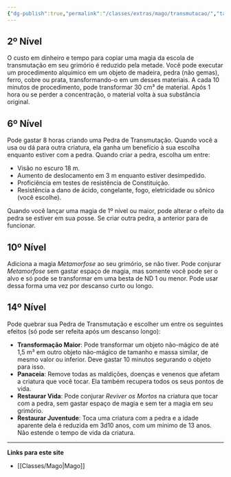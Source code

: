 ```yaml
---
{"dg-publish":true,"permalink":"/classes/extras/mago/transmutacao/","tags":["Sub-Classes","Mago"],"created":"2024-07-23T08:29:11.000-03:00"}
---
```



## 2º Nível
O custo em dinheiro e tempo para copiar uma magia da escola de transmutação em seu grimório é reduzido pela metade. 
Você pode executar um procedimento alquímico em um objeto de madeira, pedra (não gemas), ferro, cobre ou prata, transformando-o em um desses materiais. 
A cada 10 minutos de procedimento, pode transformar 30 cm³ de material. 
Após 1 hora ou se perder a concentração, o material volta à sua substância original.

## 6º Nível
Pode gastar 8 horas criando uma Pedra de Transmutação. Quando você a usa ou dá para outra criatura, ela ganha um benefício à sua escolha enquanto estiver com a pedra. 
Quando criar a pedra, escolha um entre:
- Visão no escuro 18 m.
- Aumento de deslocamento em 3 m enquanto estiver desimpedido.
- Proficiência em testes de resistência de Constituição.
- Resistência a dano de ácido, congelante, fogo, eletricidade ou sônico (você escolhe).

Quando você lançar uma magia de 1º nível ou maior, pode alterar o efeito da pedra se estiver em sua posse. Se criar outra pedra, a anterior para de funcionar.

## 10º Nível
Adiciona a magia *Metamorfose* ao seu grimório, se não tiver. 
Pode conjurar *Metamorfose* sem gastar espaço de magia, mas somente você pode ser o alvo e só pode se transformar em uma besta de ND 1 ou menor. 
Pode usar dessa forma uma vez por descanso curto ou longo.

## 14º Nível
Pode quebrar sua Pedra de Transmutação e escolher um entre os seguintes efeitos (só pode ser refeita após um descanso longo):
- **Transformação Maior**: Pode transformar um objeto não-mágico de até 1,5 m³ em outro objeto não-mágico de tamanho e massa similar, de mesmo valor ou inferior. Deve gastar 10 minutos segurando o objeto para isso.
- **Panaceia**: Remove todas as maldições, doenças e venenos que afetam a criatura que você tocar. Ela também recupera todos os seus pontos de vida.
- **Restaurar Vida**: Pode conjurar *Reviver os Mortos* na criatura que tocar com a pedra, sem gastar espaço de magia e sem ter a magia em seu grimório.
- **Restaurar Juventude**: Toca uma criatura com a pedra e a idade aparente dela é reduzida em 3d10 anos, com um mínimo de 13 anos. Não estende o tempo de vida da criatura.
___
**Links para este site**  
- [[Classes/Mago\|Mago]]